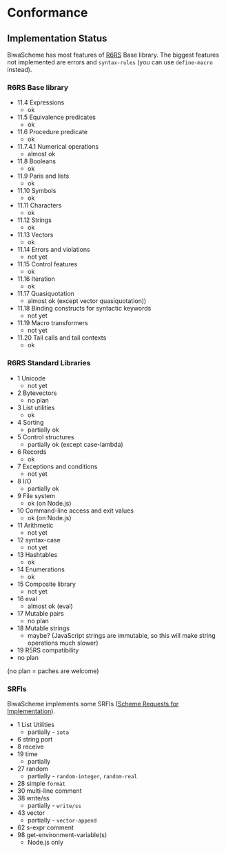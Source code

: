# Conformance

## Implementation Status

BiwaScheme has most features of [R6RS](http://www.r6rs.org/) Base library.
The biggest features not implemented are errors and `syntax-rules`
(you can use `define-macro` instead).

### R6RS Base library

* 11.4 Expressions
  * ok
* 11.5 Equivalence predicates
  * ok
* 11.6 Procedure predicate
  * ok
* 11.7.4.1 Numerical operations
  * almost ok
* 11.8 Booleans
  * ok
* 11.9 Paris and lists
  * ok
* 11.10 Symbols
  * ok
* 11.11 Characters
  * ok
* 11.12 Strings
  * ok
* 11.13 Vectors
  * ok
* 11.14 Errors and violations
  * not yet
* 11.15 Control features
  * ok
* 11.16 Iteration
  * ok
* 11.17 Quasiquotation
  * almost ok (except vector quasiquotation))
* 11.18 Binding constructs for syntactic keywords
  * not yet
* 11.19 Macro transformers
  * not yet
* 11.20 Tail calls and tail contexts
  * ok

### R6RS Standard Libraries
      
* 1 Unicode
  * not yet
* 2 Bytevectors
  * no plan
* 3 List utilities
  * ok
* 4 Sorting
  * partially ok
* 5 Control structures
  * partially ok (except case-lambda)
* 6 Records
  * ok
* 7 Exceptions and conditions
  * not yet
* 8 I/O
  * partially ok
* 9 File system
  * ok (on Node.js)
* 10 Command-line access and exit values
  * ok (on Node.js)
* 11 Arithmetic
  * not yet
* 12 syntax-case
  * not yet
* 13 Hashtables
  * ok
* 14 Enumerations
  * ok
* 15 Composite library
  * not yet
* 16 eval
  * almost ok (eval)
* 17 Mutable pairs
  * no plan
* 18 Mutable strings
  * maybe? (JavaScript strings are immutable, so this will make string operations much slower)
* 19 R5RS compatibility
 * no plan

(no plan = paches are welcome)

### SRFIs

BiwaScheme implements some SRFIs ([Scheme Requests for Implementation](http://srfi.schemers.org/)).

* 1 List Utilities 
  * partially - `iota`
* 6 string port
* 8 receive
* 19 time 
  * partially
* 27 random 
  * partially - `random-integer`, `random-real`
* 28 simple `format`
* 30 multi-line comment
* 38 write/ss 
  * partially - `write/ss`
* 43 vector 
  * partially - `vector-append`
* 62 s-expr comment
* 98 get-environment-variable(s) 
  * Node.js only
